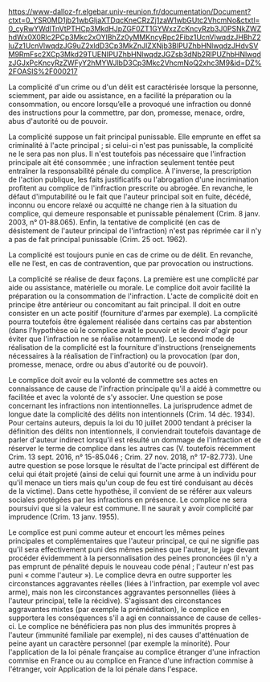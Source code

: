 https://www-dalloz-fr.elgebar.univ-reunion.fr/documentation/Document?ctxt=0_YSR0MD1jb21wbGljaXTDqcKneCRzZj1zaW1wbGUtc2VhcmNo&ctxtl=0_cyRwYWdlTnVtPTHCp3MkdHJpZGF0ZT1GYWxzZcKncyRzb3J0PSNkZWZhdWx0X0Rlc2PCp3Mkc2xOYlBhZz0yMMKncyRpc2Fibz1UcnVlwqdzJHBhZ2luZz1UcnVlwqdzJG9uZ2xldD3Cp3MkZnJlZXNjb3BlPUZhbHNlwqdzJHdvSVM9RmFsc2XCp3Mkd29TUENIPUZhbHNlwqdzJGZsb3dNb2RlPUZhbHNlwqdzJGJxPcKncyRzZWFyY2hMYWJlbD3Cp3Mkc2VhcmNoQ2xhc3M9&id=DZ%2FOASIS%2F000217

La complicité d'un crime ou d'un délit est caractérisée lorsque la personne, sciemment, par aide ou assistance, en a facilité la préparation ou la consommation, ou encore lorsqu’elle a provoqué une infraction ou donné des instructions pour la commettre, par don, promesse, menace, ordre, abus d'autorité ou de pouvoir.

La complicité suppose un fait principal punissable. Elle emprunte en effet sa criminalité à l'acte principal ; si celui-ci n'est pas punissable, la complicité ne le sera pas non plus. Il n'est toutefois pas nécessaire que l'infraction principale ait été consommée ; une infraction seulement tentée peut entraîner la responsabilité pénale du complice. À l'inverse, la prescription de l'action publique, les faits justificatifs ou l'abrogation d'une incrimination profitent au complice de l'infraction prescrite ou abrogée. En revanche, le défaut d'imputabilité ou le fait que l'auteur principal soit en fuite, décédé, inconnu ou encore relaxé ou acquitté ne change rien à la situation du complice, qui demeure responsable et punissable pénalement (Crim. 8 janv. 2003, n° 01-88.065). Enfin, la tentative de complicité (en cas de désistement de l'auteur principal de l'infraction) n'est pas réprimée car il n'y a pas de fait principal punissable (Crim. 25 oct. 1962).

La complicité est toujours punie en cas de crime ou de délit. En revanche, elle ne l’est, en cas de contravention, que par provocation ou instructions.

La complicité se réalise de deux façons. La première est une complicité par aide ou assistance, matérielle ou morale. Le complice doit avoir facilité la préparation ou la consommation de l'infraction. L'acte de complicité doit en principe être antérieur ou concomitant au fait principal. Il doit en outre consister en un acte positif (fourniture d'armes par exemple). La complicité pourra toutefois être également réalisée dans certains cas par abstention (dans l'hypothèse où le complice avait le pouvoir et le devoir d'agir pour éviter que l'infraction ne se réalise notamment). Le second mode de réalisation de la complicité est la fourniture d'instructions (renseignements nécessaires à la réalisation de l'infraction) ou la provocation (par don, promesse, menace, ordre ou abus d'autorité ou de pouvoir).

Le complice doit avoir eu la volonté de commettre ses actes en connaissance de cause de l'infraction principale qu'il a aidé à commettre ou facilitée et avec la volonté de s'y associer. Une question se pose concernant les infractions non intentionnelles. La jurisprudence admet de longue date la complicité des délits non intentionnels (Crim. 14 déc. 1934). Pour certains auteurs, depuis la loi du 10 juillet 2000 tendant à préciser la définition des délits non intentionnels, il conviendrait toutefois davantage de parler d'auteur indirect lorsqu'il est résulté un dommage de l'infraction et de réserver le terme de complice dans les autres cas (V. toutefois récemment Crim. 13 sept. 2016, n° 15-85.046 ; Crim. 27 nov. 2018, n° 17-82.773). Une autre question se pose lorsque le résultat de l'acte principal est différent de celui qui était projeté (ainsi de celui qui fournit une arme à un individu pour qu'il menace un tiers mais qu'un coup de feu est tiré conduisant au décès de la victime). Dans cette hypothèse, il convient de se référer aux valeurs sociales protégées par les infractions en présence. Le complice ne sera poursuivi que si la valeur est commune. Il ne saurait y avoir complicité par imprudence (Crim. 13 janv. 1955).

Le complice est puni comme auteur et encourt les mêmes peines principales et complémentaires que l'auteur principal, ce qui ne signifie pas qu'il sera effectivement puni des mêmes peines que l'auteur, le juge devant procéder évidemment à la personnalisation des peines prononcées (il n'y a pas emprunt de pénalité depuis le nouveau code pénal ; l'auteur n'est pas puni « comme l'auteur »). Le complice devra en outre supporter les circonstances aggravantes réelles (liées à l'infraction, par exemple vol avec arme), mais non les circonstances aggravantes personnelles (liées à l'auteur principal, telle la récidive). S'agissant des circonstances aggravantes mixtes (par exemple la préméditation), le complice en supportera les conséquences s'il a agi en connaissance de cause de celles-ci. Le complice ne bénéficiera pas non plus des immunités propres à l'auteur (immunité familiale par exemple), ni des causes d'atténuation de peine ayant un caractère personnel (par exemple la minorité). Pour l'application de la loi pénale française au complice étranger d'une infraction commise en France ou au complice en France d'une infraction commise à l'étranger, voir Application de la loi pénale dans l'espace.